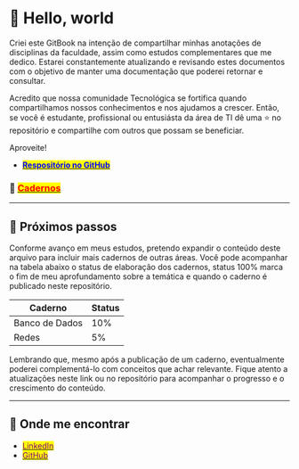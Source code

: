 # 🖖 Hello, world

Criei este GitBook na intenção de compartilhar minhas anotações de disciplinas da faculdade, assim como estudos complementares que me dedico. Estarei constantemente atualizando e revisando estes documentos com o objetivo de manter uma documentação que poderei retornar e consultar.

Acredito que nossa comunidade Tecnológica se fortifica quando compartilhamos nossos conhecimentos e nos ajudamos a crescer. Então, se você é estudante, profissional ou entusiásta da área de TI dê uma ⭐ no repositório e compartilhe com outros que possam se beneficiar.

Aproveite!

* [<mark style="color:blue;">**Respositório no GitHub**</mark>](https://github.com/gabriellabueno/ARQUIVO-TI)

### :notebook: [<mark style="color:red;">Cadernos</mark>](cadernos/)

***

## 🚀 Próximos passos

Conforme avanço em meus estudos, pretendo expandir o conteúdo deste arquivo para incluir mais cadernos de outras áreas. Você pode acompanhar na tabela abaixo o status de elaboração dos cadernos, status 100% marca o fim de meu aprofundamento sobre a temática e quando o caderno é publicado neste repositório.

| Caderno        | Status |
| -------------- | ------ |
| Banco de Dados | 10%    |
| Redes          | 5%     |

Lembrando que, mesmo após a publicação de um caderno, eventualmente poderei complementá-lo com conceitos que achar relevante. Fique atento a atualizações neste link ou no repositório para acompanhar o progresso e o crescimento do conteúdo.

***

## 💬 Onde me encontrar

* [<mark style="color:purple;">LinkedIn</mark>](https://www.linkedin.com/in/gabriella-c-bueno/)
* [<mark style="color:purple;">GitHub</mark>](https://github.com/gabriellabueno/)
